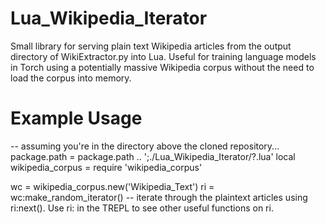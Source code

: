 # Lua_Wikipedia_Iterator
Small library for serving plain text Wikipedia articles from the output directory of WikiExtractor.py into Lua. Useful for training language models in Torch using a potentially massive Wikipedia corpus without the need to load the corpus into memory.

# Example Usage
-- assuming you're in the directory above the cloned repository...
package.path = package.path .. ';./Lua_Wikipedia_Iterator/?.lua'
local wikipedia_corpus = require 'wikipedia_corpus'

wc = wikipedia_corpus.new('Wikipedia_Text')
ri = wc:make_random_iterator()
-- iterate through the plaintext articles using ri:next(). Use ri:<tab> in the TREPL to see other useful functions on ri.
